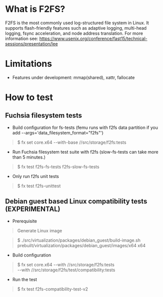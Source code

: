 What is F2FS?
=============
F2FS is the most commonly used log-structured file system in Linux. It supports
flash-friendly features such as adaptive logging, multi-head logging, fsync acceleration,
and node address translation.
For more information see: https://www.usenix.org/conference/fast15/technical-sessions/presentation/lee

Limitations
=============
* Features under development: mmap(shared), xattr, fallocate

How to test
=============
Fuchsia filesystem tests
-------------
* Build configuration for fs-tests
(femu runs with f2fs data partition if you add --args='data_filesystem_format="f2fs"')
> $ fx set core.x64 --with-base //src/storage/f2fs:tests

* Run Fuchsia filesystem test suite with f2fs (slow-fs-tests can take more than 5 minutes.)
> $ fx test f2fs-fs-tests f2fs-slow-fs-tests

* Only run f2fs unit tests
> $ fx test f2fs-unittest

Debian guest based Linux compatibility tests (EXPERIMENTAL)
-------------
* Prerequisite
> Generate Linux image

> $ ./src/virtualization/packages/debian_guest/build-image.sh \
>   prebuilt/virtualization/packages/debian_guest/images/x64 x64

* Build configuration
> $ fx set core.x64 --with //src/storage/f2fs:tests \
>   --with //src/storage/f2fs/test/compatibility:tests

* Run the test
> $ fx test f2fs-compatibility-test-v2
